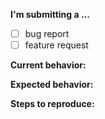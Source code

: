 **I'm submitting a ...**
- [ ] bug report
- [ ] feature request

**Current behavior:**
<!-- How the bug manifests. -->

**Expected behavior:**
<!-- Behavior would be without the bug. -->

**Steps to reproduce:**
